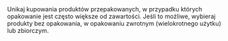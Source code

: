 ---
layout: nothing
categories: Zakupy
tags: tip
body: Unikaj kupowania produktów przepakowanych, w przypadku których opakowanie jest często większe od zawartości. Jeśli to możliwe, wybieraj produkty bez opakowania, w opakowaniu zwrotnym (wielokrotnego użytku) lub zbiorczym.
---